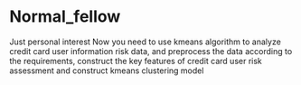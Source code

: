 # Normal_fellow
Just personal interest
Now you need to use kmeans algorithm to analyze credit card user information risk data, 
and preprocess the data according to the requirements, 
construct the key features of credit card user risk assessment and construct kmeans clustering model

